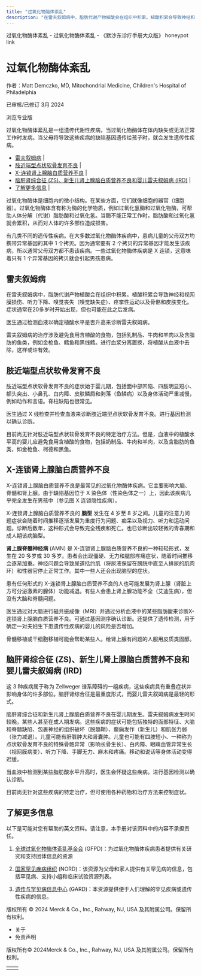 ```yaml
---
title: "过氧化物酶体紊乱"
description: "在雷夫叙姆病中，脂肪代谢产物植酸会在组织中积累。植酸积累会导致神经和视网膜损伤、听力下降、嗅觉丧失（嗅觉缺失症）、痉挛性运动以及骨骼和皮肤变化。症状通常在20多岁时开始出现，但也可能在此之后发病。"
---
```


﻿过氧化物酶体紊乱 \- 过氧化物酶体紊乱 \- 《默沙东诊疗手册大众版》 honeypot link

# 过氧化物酶体紊乱

作者：Matt Demczko, MD, Mitochondrial Medicine, Children's Hospital of Philadelphia

已审核/已修订 3月 2024

浏览专业版

过氧化物酶体紊乱是一组遗传代谢性疾病，当过氧化物酶体在体内缺失或无法正常工作时发病。当父母将导致这些疾病的缺陷基因遗传给孩子时，就会发生遗传性疾病。

- [雷夫叙姆病](#雷夫叙姆病_v88762760_zh) \|
- [肢近端型点状软骨发育不良](#肢近端型点状软骨发育不良_v88762765_zh) \|
- [X-连锁肾上腺脑白质营养不良](#X-连锁肾上腺脑白质营养不良_v88762771_zh) \|
- [脑肝肾综合征 (ZS)、新生儿肾上腺脑白质营养不良和婴儿雷夫叙姆病 (IRD)](#脑肝肾综合征-(ZS)、新生儿肾上腺脑白质营养不良和婴儿雷夫叙姆病-(IRD)_v88762785_zh) \|
- [了解更多信息](#了解更多信息_v37802947_zh) \|

过氧化物酶体是细胞内的微小结构。在某些方面，它们就像细胞的器官（细胞器）。过氧化物酶体含有称为酶的化学物质，例如过氧化氢酶和过氧化物酶，可帮助人体分解（代谢）脂肪酸和过氧化氢。当酶不能正常工作时，脂肪酸和过氧化氢就会累积，从而对人体的许多部位造成损害。

有几类不同的遗传性疾病。在大多数过氧化物酶体疾病中，患病儿童的父母双方均携带异常基因的其中 1 个拷贝。因为通常要有 2 个拷贝的异常基因才能发生该疾病，所以通常父母双方都不患该疾病。一些过氧化物酶体疾病是 X 连锁，这意味着只有 1 个异常基因的拷贝就会引起男孩患病。

## 雷夫叙姆病

在雷夫叙姆病中，脂肪代谢产物植酸会在组织中积累。植酸积累会导致神经和视网膜损伤、听力下降、嗅觉丧失（嗅觉缺失症）、痉挛性运动以及骨骼和皮肤变化。症状通常在20多岁时开始出现，但也可能在此之后发病。

医生通过检测血液以确定植酸水平是否升高来诊断雷夫叙姆病。

雷夫叙姆病的治疗涉及避免食用含植酸的食物，包括乳制品、牛肉和羊肉以及含脂肪的鱼类，例如金枪鱼、鳕鱼和黑线鳕。进行血浆分离置换，将植酸从血液中去除，这样或许有效。

## 肢近端型点状软骨发育不良

肢近端型点状软骨发育不良的症状始于婴儿期，包括面中部凹陷、四肢明显短小、额头突出、小鼻孔、白内障、皮肤鳞屑和剥落（鱼鳞病）以及身体活动严重减慢，例如动作和言语。脊柱缺陷也很常见。

医生通过 X 线检查并检查血液来诊断肢近端型点状软骨发育不良。进行基因检测以确认诊断。

目前尚无针对肢近端型点状软骨发育不良的特定治疗方法。但是，血液中的植酸水平高的婴儿应避免食用含植酸的食物，包括奶制品、牛肉和羊肉，以及含脂肪的鱼类，如金枪鱼、柯德和黑鱼。

## X-连锁肾上腺脑白质营养不良

X-连锁肾上腺脑白质营养不良是最常见的过氧化物酶体疾病。它主要影响大脑、脊髓和肾上腺。由于缺陷基因位于 X 染色体（性染色体之一）上，因此该疾病几乎完全发生在男孩中（参见图 X 连锁隐性疾病）。

X-连锁肾上腺脑白质营养不良的 **脑型** 发生在 4 岁至 8 岁之间。儿童的注意力问题症状会随着时间推移逐渐发展为重度行为问题、痴呆以及视力、听力和运动问题。诊断后数年，这种形式会导致完全残疾和死亡。也已诊断出较轻微的青春期和成人期该病脑型。

**肾上腺脊髓神经病** (AMN) 是 X-连锁肾上腺脑白质营养不良的一种较轻形式，发生在 20 多岁或 30 多岁。患者会出现僵硬、无力和腿部疼痛症状，随着时间推移会逐渐加重。神经问题会导致尿道括约肌（将尿液保留在膀胱中直至人排尿的肌肉环）和性器官停止正常工作。其中一些人还会出现脑型的症状。

患有任何形式的 X-连锁肾上腺脑白质营养不良的人也可能发展为肾上腺（肾脏上方可分泌激素的腺体）功能减退。有些人会患上肾上腺功能不全（艾迪生病），但没有大脑和脊髓问题。

医生通过对大脑进行磁共振成像（MRI）并通过分析血液中的某些脂肪酸来诊断X-连锁肾上腺脑白质营养不良。可通过基因测序确认诊断。还提供了遗传检测，用于确定一对夫妇生下患遗传性疾病的婴儿的风险是否增加。

骨髓移植或干细胞移植可能会帮助某些人。给肾上腺有问题的人服用皮质类固醇。

## 脑肝肾综合征 (ZS)、新生儿肾上腺脑白质营养不良和婴儿雷夫叙姆病 (IRD)

这 3 种疾病属于称为 Zellweger 谱系障碍的一组疾病，这些疾病具有重叠症状并影响身体的许多部位。脑肝肾综合征是最重度形式，而婴儿雷夫叙姆病是最轻的形式。

脑肝肾综合征和新生儿肾上腺脑白质营养不良在婴儿期发生。雷夫叙姆病发生时间较晚，某些人甚至在成人期发病。这些疾病的症状可能包括独特的面部特征、大脑和脊髓缺陷、包裹神经的组织破坏（脱髓鞘）、癫痫发作（新生儿）和肌张力弱（张力减退）。儿童可能有肝脏肿大和肾囊肿。儿童也可能有四肢短小、一种称为点状软骨发育不良的特殊骨骼异常（影响长骨生长）、白内障、眼睛血管异常生长（视网膜病变）、听力下降、手脚无力、麻木和疼痛。移动和说话等身体活动变得迟缓。

当血液中检测到某些脂肪酸水平升高时，医生会怀疑这些疾病。进行基因检测以确认诊断。

目前尚无针对这些疾病的特定治疗，但可使用各种药物和治疗方法来控制症状。

## 了解更多信息

以下是可能对您有帮助的英文资料。请注意，本手册对该资料中的内容不承担责任。

1. [全球过氧化物酶体紊乱基金会](http://www.thegfpd.org/) (GFPD)：为过氧化物酶体疾病患者提供有关研究和支持团体信息的资源

2. [国家罕见疾病组织](http://rarediseases.org/) (NORD)：该资源为父母和家人提供有关罕见病的信息，包括罕见病、支持小组和临床试验资源列表。

3. [遗传与罕见病信息中心](https://rarediseases.info.nih.gov/gard) (GARD)：本资源提供便于人们理解的罕见疾病或遗传性疾病的信息。




版权所有 © 2024
Merck & Co., Inc., Rahway, NJ, USA 及其附属公司。保留所有权利。

- 关于
- 免责声明

版权所有© 2024Merck & Co., Inc., Rahway, NJ, USA 及其附属公司。保留所有权利。

|     |     |
| --- | --- |
|  |  |